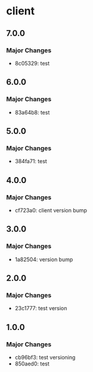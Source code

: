 # client

## 7.0.0

### Major Changes

- 8c05329: test

## 6.0.0

### Major Changes

- 83a64b8: test

## 5.0.0

### Major Changes

- 384fa71: test

## 4.0.0

### Major Changes

- cf723a0: client version bump

## 3.0.0

### Major Changes

- 1a82504: version bump

## 2.0.0

### Major Changes

- 23c1777: test version

## 1.0.0

### Major Changes

- cb96bf3: test versioning
- 850aed0: test
